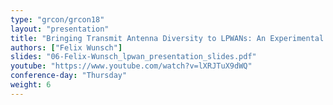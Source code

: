 ```yaml
---
type: "grcon/grcon18"
layout: "presentation"
title: "Bringing Transmit Antenna Diversity to LPWANs: An Experimental Testbed Implementation"
authors: ["Felix Wunsch"]
slides: "06-Felix-Wunsch_lpwan_presentation_slides.pdf"
youtube: "https://www.youtube.com/watch?v=lXRJTuX9dWQ"
conference-day: "Thursday"
weight: 6
---
```

<!-- FIXME -->
